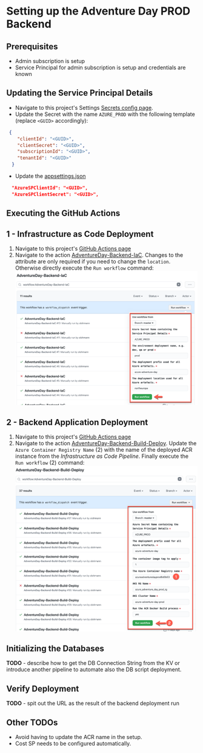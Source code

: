 # Setting up the Adventure Day PROD Backend

## Prerequisites

* Admin subscription is setup
* Service Principal for admin subscription is setup and credentials are known

## Updating the Service Principal Details

* Navigate to this project's Settings [Secrets config page](https://github.com/azure-adventure-day/aad-coach/settings/secrets/actions).
* Update the Secret with the name `AZURE_PROD` with the following template (replace `<GUID>` accordingly):

```json
 {
    "clientId": "<GUID>",
    "clientSecret": "<GUID>",
    "subscriptionId": "<GUID>",
    "tenantId": "<GUID>"
  }
```

* Update the [appsettings.json](/AdventureDayBackend/portal-api/src/AdventureDay.Runner/appsettings.json)
```json
  "AzureSPClientId": "<GUID>",
  "AzureSPClientSecret": "<GUID>",
```  

## Executing the GitHub Actions

## 1 - Infrastructure as Code Deployment
1. Navigate to this project's [GitHub Actions page](https://github.com/azure-adventure-day/aad-coach/actions)
2. Navigate to the action [AdventureDay-Backend-IaC](https://github.com/azure-adventure-day/aad-coach/actions/workflows/adventure-day-backend-iac.yml). 
Changes to the attribute are only required if you need to change the `location`. Otherwise directly execute the `Run workflow` command:
![Image of GH Action Workflow for Backend-IaC](./imgs/gh-action-backend-iac.png)

## 2 - Backend Application Deployment
1. Navigate to this project's [GitHub Actions page](https://github.com/azure-adventure-day/aad-coach/actions)
2. Navigate to the action [AdventureDay-Backend-Build-Deploy](https://github.com/azure-adventure-day/aad-coach/actions/workflows/adventure-day-backend-build-deploy.yml). 
Update the `Azure Container Registry Name` (2) with the name of the deployed ACR instance from the *Infrastructure as Code Pipeline*. Finally execute the `Run workflow` (2) command:
![Image of GH Action Workflow for Backend-IaC](./imgs/gh-action-deploy-backend.png)


## Initializing the Databases

**TODO** - describe how to get the DB Connection String from the KV or introduce another pipeline to automate also the DB script deployment.

## Verify Deployment

**TODO** - spit out the URL as the result of the backend deployment run

## Other TODOs

* Avoid having to update the ACR name in the setup. 
* Cost SP needs to be configured automatically.
